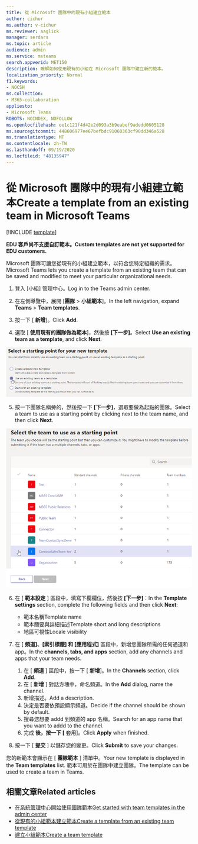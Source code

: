 ```yaml
---
title: 從 Microsoft 團隊中的現有小組建立範本
author: cichur
ms.author: v-cichur
ms.reviewer: aaglick
manager: serdars
ms.topic: article
audience: admin
ms.service: msteams
search.appverid: MET150
description: 瞭解如何使用現有的小組在 Microsoft 團隊中建立新的範本。
localization_priority: Normal
f1.keywords:
- NOCSH
ms.collection:
- M365-collaboration
appliesto:
- Microsoft Teams
ROBOTS: NOINDEX, NOFOLLOW
ms.openlocfilehash: ee1c121f4d42e2d093a3b9eabef9adedd0605128
ms.sourcegitcommit: 448606977ee67befbdc91060363cf90dd346a528
ms.translationtype: MT
ms.contentlocale: zh-TW
ms.lasthandoff: 09/19/2020
ms.locfileid: "48135947"
---
```

# <a name="create-a-template-from-an-existing-team-in-microsoft-teams"></a><span data-ttu-id="e1015-103">從 Microsoft 團隊中的現有小組建立範本</span><span class="sxs-lookup"><span data-stu-id="e1015-103">Create a template from an existing team in Microsoft Teams</span></span>

[!INCLUDE [template](includes/preview-feature.md)]

<span data-ttu-id="e1015-104">**EDU 客戶尚不支援自訂範本。**</span><span class="sxs-lookup"><span data-stu-id="e1015-104">**Custom templates are not yet supported for EDU customers.**</span></span>

<span data-ttu-id="e1015-105">Microsoft 團隊可讓您從現有的小組建立範本，以符合您特定組織的需求。</span><span class="sxs-lookup"><span data-stu-id="e1015-105">Microsoft Teams lets you create a template from an existing team that can be saved and modified to meet your particular organizational needs.</span></span>

1. <span data-ttu-id="e1015-106">登入 [小組] 管理中心。</span><span class="sxs-lookup"><span data-stu-id="e1015-106">Log in to the Teams admin center.</span></span>

2. <span data-ttu-id="e1015-107">在左側導覽中，展開 [**團隊**  >  **小組範本**]。</span><span class="sxs-lookup"><span data-stu-id="e1015-107">In the left navigation, expand **Teams** > **Team templates**.</span></span>

3. <span data-ttu-id="e1015-108">按一下 [ **新增**]。</span><span class="sxs-lookup"><span data-stu-id="e1015-108">Click **Add**.</span></span>

4. <span data-ttu-id="e1015-109">選取 [ **使用現有的團隊做為範本**]，然後按 **[下一步]**。</span><span class="sxs-lookup"><span data-stu-id="e1015-109">Select **Use an existing team as a template**, and click **Next**.</span></span>

 ![小組範本起點畫面的圖像，使用現有的團隊做為醒目提示的範本。](media/team-existing-team-as-template.png)

5. <span data-ttu-id="e1015-111">按一下團隊名稱旁的，然後按一下 **[下一步]**，選取要做為起點的團隊。</span><span class="sxs-lookup"><span data-stu-id="e1015-111">Select a team to use as a starting point by clicking next to the team name, and then click **Next**.</span></span>

![已醒目提示一個團隊之小組清單的影像。](media/team-existing-team-selection.png)

6. <span data-ttu-id="e1015-113">在 [ **範本設定** ] 區段中，填寫下欄欄位，然後按 **[下一步]**：</span><span class="sxs-lookup"><span data-stu-id="e1015-113">In the **Template settings** section, complete the following fields and then click **Next**:</span></span>
    - <span data-ttu-id="e1015-114">範本名稱</span><span class="sxs-lookup"><span data-stu-id="e1015-114">Template name</span></span>
    - <span data-ttu-id="e1015-115">範本簡要與詳細描述</span><span class="sxs-lookup"><span data-stu-id="e1015-115">Template short and long descriptions</span></span>
    - <span data-ttu-id="e1015-116">地區可視性</span><span class="sxs-lookup"><span data-stu-id="e1015-116">Locale visibility</span></span>  
  
7. <span data-ttu-id="e1015-117">在 [ **頻道]、[索引標籤] 和 [應用程式]** 區段中，新增您團隊所需的任何通道和 app。</span><span class="sxs-lookup"><span data-stu-id="e1015-117">In the **channels, tabs, and apps** section, add any channels and apps that your team needs.</span></span>

    1. <span data-ttu-id="e1015-118">在 [ **頻道** ] 區段中，按一下 [ **新增**]。</span><span class="sxs-lookup"><span data-stu-id="e1015-118">In the **Channels** section, click **Add**.</span></span>
    2. <span data-ttu-id="e1015-119">在 [ **新增** ] 對話方塊中，命名頻道。</span><span class="sxs-lookup"><span data-stu-id="e1015-119">In the **Add** dialog, name the channel.</span></span>
    3. <span data-ttu-id="e1015-120">新增描述。</span><span class="sxs-lookup"><span data-stu-id="e1015-120">Add a description.</span></span>
    4. <span data-ttu-id="e1015-121">決定是否要依預設顯示頻道。</span><span class="sxs-lookup"><span data-stu-id="e1015-121">Decide if the channel should be shown by default.</span></span>
    5. <span data-ttu-id="e1015-122">搜尋您想要 addd 到頻道的 app 名稱。</span><span class="sxs-lookup"><span data-stu-id="e1015-122">Search for an app name that you want to addd to the channel.</span></span>
    6. <span data-ttu-id="e1015-123">完成 **後，按一下 [** 套用]。</span><span class="sxs-lookup"><span data-stu-id="e1015-123">Click **Apply** when finished.</span></span>

8. <span data-ttu-id="e1015-124">按一下 [ **提交** ] 以儲存您的變更。</span><span class="sxs-lookup"><span data-stu-id="e1015-124">Click **Submit** to save your changes.</span></span>

<span data-ttu-id="e1015-125">您的新範本會顯示在 [ **團隊範本** ] 清單中。</span><span class="sxs-lookup"><span data-stu-id="e1015-125">Your new template is displayed in the **Team templates** list.</span></span> <span data-ttu-id="e1015-126">範本可用於在團隊中建立團隊。</span><span class="sxs-lookup"><span data-stu-id="e1015-126">The template can be used to create a team in Teams.</span></span>

## <a name="related-articles"></a><span data-ttu-id="e1015-127">相關文章</span><span class="sxs-lookup"><span data-stu-id="e1015-127">Related articles</span></span>

- [<span data-ttu-id="e1015-128">在系統管理中心開始使用團隊範本</span><span class="sxs-lookup"><span data-stu-id="e1015-128">Get started with team templates in the admin center</span></span>](get-started-with-teams-templates-in-the-admin-console.md)
- [<span data-ttu-id="e1015-129">從現有的小組範本建立範本</span><span class="sxs-lookup"><span data-stu-id="e1015-129">Create a template from an existing team template</span></span>](create-template-from-existing-template.md)
- [<span data-ttu-id="e1015-130">建立小組範本</span><span class="sxs-lookup"><span data-stu-id="e1015-130">Create a team template</span></span>](create-a-team-template.md)
